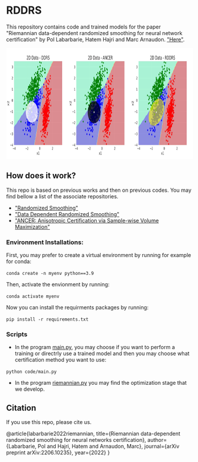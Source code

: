 # RDDRS
This repository contains code and trained models for the paper "Riemannian data-dependent randomized smoothing for neural network certification" by Pol Labarbarie, Hatem Hajri and Marc Arnaudon. ["Here"](https://arxiv.org/pdf/2206.10235.pdf).

<p>
<img src="figures/merge_2D_data_small.jpg" height="300" width="896" >
</p>


## How does it work?

This repo is based on previous works and then on previous codes. You may find bellow a list of the associate repositories.

* ["Randomized Smoothing"](https://github.com/locuslab/smoothing)
* ["Data Dependent Randomized Smoothing"](https://github.com/MotasemAlfarra/Data_Dependent_Randomized_Smoothing)
* ["ANCER: Anisotropic Certification via Sample-wise Volume Maximization"](https://github.com/MotasemAlfarra/ANCER)

### Environment Installations:
First, you may prefer to create a virtual environment by running for example for conda: 

`conda create -n myenv python==3.9`

Then, activate the envionment by running:

`conda activate myenv`

Now you can install the requirments packages by running:

`pip install -r requirements.txt`

### Scripts

* In the program [main.py](code/main.py), you may choose if you want to perform a training or directrly use a trained model and then you may choose what certification method you want to use:

```python code/main.py ```  

* In the program [riemannian.py](code/riemannian.py) you may find the optimization stage that we develop.

## Citation

If you use this repo, please cite us. 

@article{labarbarie2022riemannian,
  title={Riemannian data-dependent randomized smoothing for neural networks certification},
  author={Labarbarie, Pol and Hajri, Hatem and Arnaudon, Marc},
  journal={arXiv preprint arXiv:2206.10235},
  year={2022}
}
